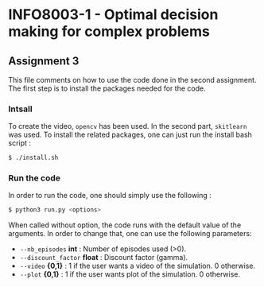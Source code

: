 # INFO8003-1 - Optimal decision making for complex problems
## Assignment 3
This file comments on how to use the code done in the second assignment. The first step is to install the packages needed for the code.
### Intsall
To create the video, `opencv` has been used. In the second part, `skitlearn` was used.
To install the related packages, one can just run the install bash script :
```sh
$ ./install.sh
```
### Run the code
In order to run the code, one should simply use the following :
```sh
$ python3 run.py <options>
```
When called without option, the code runs  with the default value of the arguments. In order to change that, one can use the following parameters:
* `--nb_episodes` **int** : Number of episodes used (>0).
* `--discount_factor` **float** : Discount factor (gamma).
* `--video` **{0,1}** : 1 if the user wants a video of the simulation. 0 otherwise.
* `--plot` **{0,1}** : 1 if the user wants plot of the simulation. 0 otherwise.
